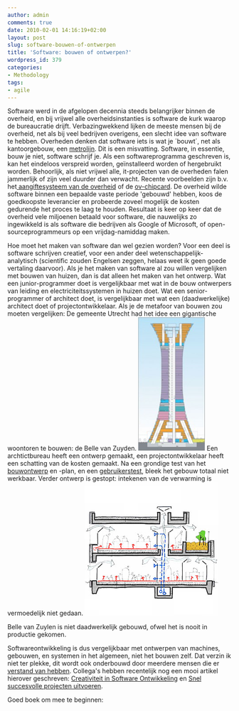 ```yaml
---
author: admin
comments: true
date: 2010-02-01 14:16:19+02:00
layout: post
slug: software-bouwen-of-ontwerpen
title: 'Software: bouwen of ontwerpen?'
wordpress_id: 379
categories:
- Methodology
tags:
- agile
---
```


Software werd in de afgelopen decennia steeds belangrijker binnen de overheid, en bij vrijwel alle overheidsinstanties is software de kurk waarop de bureaucratie drijft. Verbazingwekkend lijken de meeste mensen bij de overheid, net als bij veel bedrijven overigens, een slecht idee van software te hebben. Overheden denken dat software iets is wat je ´bouwt´, net als kantoorgebouw, een [metrolijn](http://www.parool.nl/parool/nl/1084/DOSSIER-NOORD-ZUIDLIJN/index.dhtml). Dit is een misvatting. Software, in essentie, bouw je niet, software schrijf je. Als een softwareprogramma geschreven is, kan het eindeloos verspreid worden, geïnstalleerd worden of hergebruikt worden.
Behoorlijk, als niet vrijwel alle, it-projecten van de overheden falen jammerlijk of zijn veel duurder dan verwacht. Recente voorbeelden zijn b.v. het[ aangiftesysteem van de overheid](http://www.computable.nl/artikel/ict_topics/ecm/2994678/1277020/nieuw-computersysteem-politie-werkt-niet-goed.html) of de [ov-chipcard](http://forum.fok.nl/topic/1113596). De overheid wilde software binnen een bepaalde vaste periode 'gebouwd' hebben, koos de goedkoopste leverancier en probeerde zoveel mogelijk de kosten gedurende het proces te laag te houden. Resultaat is keer op keer dat de overheid vele miljoenen betaald voor software, die nauwelijks zo ingewikkeld is als software die bedrijven als Google of Microsoft, of open-sourceprogrammeurs op een vrijdag-namiddag maken.

Hoe moet het maken van software dan wel gezien worden? Voor een deel is software schrijven creatief, voor een ander deel wetenschappelijk-analytisch (scientific zouden Engelsen zeggen, helaas weet ik geen goede vertaling daarvoor). Als je het maken van software al zou willen vergelijken met bouwen van huizen, dan is dat alleen het maken van het ontwerp.
Wat een junior-programmer doet is vergelijkbaar met wat in de bouw ontwerpers van leiding en electriciteitssystemen in huizen doet. Wat een senior-programmer of architect doet, is vergelijkbaar met wat een (daadwerkelijke) architect doet of projectontwikkelaar.
Als je de metafoor van bouwen zou moeten vergelijken: De gemeente Utrecht had het idee een gigantische woontoren te bouwen: de Belle van Zuyden.
[![](/wp-content/uploads/2010/02/kaart-overzicht1-150x300.jpg)](/wp-content/uploads/2010/02/kaart-overzicht1.jpg)
Een archtictbureau heeft een ontwerp gemaakt, een projectontwikkelaar heeft een schatting van de kosten gemaakt. Na een grondige test van het [bouwontwerp](http://sargasso.nl/archief/2009/11/29/belle-van-zuylen-verleiding-of-misleiding/) en -plan, en een [gebruikerstest](http://www.lombox.nl/cinebox/bellevanzuylen.html), bleek het gebouw totaal niet werkbaar. Verder ontwerp is gestopt: intekenen van de verwarming is vermoedelijk niet gedaan. ![](/wp-content/uploads/2010/02/webedumortsel011.jpg)  

Belle van Zuylen is niet daadwerkelijk gebouwd, ofwel het is nooit in productie gekomen.

Softwareontwikkeling is dus vergelijkbaar met ontwerpen van machines, gebouwen, en systemen in het algemeen, niet het bouwen zelf. Dat verzin ik niet ter plekke, dit wordt ook onderbouwd door meerdere mensen die er[ verstand van hebben](http://www.poppendieck.com/). Collega's hebben recentelijk nog een mooi artikel hierover geschreven:
[Creativiteit in Software Ontwikkeling](http://www.whitehorses.nl/whitebooks/2010/creativiteit-software-ontwikkeling) en [Snel succesvolle projecten uitvoeren](http://www.whitehorses.nl/whitebooks/2009/snel-succesvolle-projecten-uitvoeren).

Goed boek om mee te beginnen:


